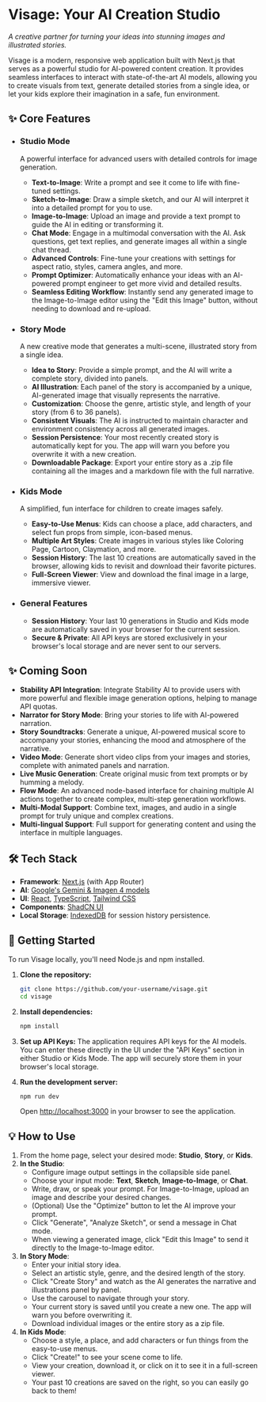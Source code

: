 # Visage: Your AI Creation Studio

*A creative partner for turning your ideas into stunning images and illustrated stories.*

Visage is a modern, responsive web application built with Next.js that serves as a powerful studio for AI-powered content creation. It provides seamless interfaces to interact with state-of-the-art AI models, allowing you to create visuals from text, generate detailed stories from a single idea, or let your kids explore their imagination in a safe, fun environment.

## ✨ Core Features

-   ### **Studio Mode**
    A powerful interface for advanced users with detailed controls for image generation.
    -   **Text-to-Image**: Write a prompt and see it come to life with fine-tuned settings.
    -   **Sketch-to-Image**: Draw a simple sketch, and our AI will interpret it into a detailed prompt for you to use.
    -   **Image-to-Image**: Upload an image and provide a text prompt to guide the AI in editing or transforming it.
    -   **Chat Mode**: Engage in a multimodal conversation with the AI. Ask questions, get text replies, and generate images all within a single chat thread.
    -   **Advanced Controls**: Fine-tune your creations with settings for aspect ratio, styles, camera angles, and more.
    -   **Prompt Optimizer**: Automatically enhance your ideas with an AI-powered prompt engineer to get more vivid and detailed results.
    -   **Seamless Editing Workflow**: Instantly send any generated image to the Image-to-Image editor using the "Edit this Image" button, without needing to download and re-upload.

-   ### **Story Mode**
    A new creative mode that generates a multi-scene, illustrated story from a single idea.
    -   **Idea to Story**: Provide a simple prompt, and the AI will write a complete story, divided into panels.
    -   **AI Illustration**: Each panel of the story is accompanied by a unique, AI-generated image that visually represents the narrative.
    -   **Customization**: Choose the genre, artistic style, and length of your story (from 6 to 36 panels).
    -   **Consistent Visuals**: The AI is instructed to maintain character and environment consistency across all generated images.
    -   **Session Persistence**: Your most recently created story is automatically kept for you. The app will warn you before you overwrite it with a new creation.
    -   **Downloadable Package**: Export your entire story as a .zip file containing all the images and a markdown file with the full narrative.

-   ### **Kids Mode**
    A simplified, fun interface for children to create images safely.
    -   **Easy-to-Use Menus**: Kids can choose a place, add characters, and select fun props from simple, icon-based menus.
    -   **Multiple Art Styles**: Create images in various styles like Coloring Page, Cartoon, Claymation, and more.
    -   **Session History**: The last 10 creations are automatically saved in the browser, allowing kids to revisit and download their favorite pictures.
    -   **Full-Screen Viewer**: View and download the final image in a large, immersive viewer.

-   ### **General Features**
    -   **Session History**: Your last 10 generations in Studio and Kids mode are automatically saved in your browser for the current session.
    -   **Secure & Private**: All API keys are stored exclusively in your browser's local storage and are never sent to our servers.

## ✨ Coming Soon

-   **Stability API Integration**: Integrate Stability AI to provide users with more powerful and flexible image generation options, helping to manage API quotas.
-   **Narrator for Story Mode**: Bring your stories to life with AI-powered narration.
-   **Story Soundtracks**: Generate a unique, AI-powered musical score to accompany your stories, enhancing the mood and atmosphere of the narrative.
-   **Video Mode**: Generate short video clips from your images and stories, complete with animated panels and narration.
-   **Live Music Generation**: Create original music from text prompts or by humming a melody.
-   **Flow Mode**: An advanced node-based interface for chaining multiple AI actions together to create complex, multi-step generation workflows.
-   **Multi-Modal Support**: Combine text, images, and audio in a single prompt for truly unique and complex creations.
-   **Multi-lingual Support**: Full support for generating content and using the interface in multiple languages.

## 🛠️ Tech Stack

-   **Framework**: [Next.js](https://nextjs.org/) (with App Router)
-   **AI**: [Google's Gemini & Imagen 4 models](https://ai.google.dev/docs)
-   **UI**: [React](https://reactjs.org/), [TypeScript](https://www.typescriptlang.org/), [Tailwind CSS](https://tailwindcss.com/)
-   **Components**: [ShadCN UI](https://ui.shadcn.com/)
-   **Local Storage**: [IndexedDB](https://developer.mozilla.org/en-US/docs/Web/API/IndexedDB_API) for session history persistence.

## 🚀 Getting Started

To run Visage locally, you'll need Node.js and npm installed.

1.  **Clone the repository:**
    ```bash
    git clone https://github.com/your-username/visage.git
    cd visage
    ```

2.  **Install dependencies:**
    ```bash
    npm install
    ```

3.  **Set up API Keys:**
    The application requires API keys for the AI models. You can enter these directly in the UI under the "API Keys" section in either Studio or Kids Mode. The app will securely store them in your browser's local storage.

4.  **Run the development server:**
    ```bash
    npm run dev
    ```

    Open [http://localhost:3000](http://localhost:3000) in your browser to see the application.

## 💡 How to Use

1.  From the home page, select your desired mode: **Studio**, **Story**, or **Kids**.
2.  **In the Studio**:
    -   Configure image output settings in the collapsible side panel.
    -   Choose your input mode: **Text**, **Sketch**, **Image-to-Image**, or **Chat**.
    -   Write, draw, or speak your prompt. For Image-to-Image, upload an image and describe your desired changes.
    -   (Optional) Use the "Optimize" button to let the AI improve your prompt.
    -   Click "Generate", "Analyze Sketch", or send a message in Chat mode.
    -   When viewing a generated image, click "Edit this Image" to send it directly to the Image-to-Image editor.
3.  **In Story Mode**:
    -   Enter your initial story idea.
    -   Select an artistic style, genre, and the desired length of the story.
    -   Click "Create Story" and watch as the AI generates the narrative and illustrations panel by panel.
    -   Use the carousel to navigate through your story.
    -   Your current story is saved until you create a new one. The app will warn you before overwriting it.
    -   Download individual images or the entire story as a zip file.
4.  **In Kids Mode**:
    -   Choose a style, a place, and add characters or fun things from the easy-to-use menus.
    -   Click "Create!" to see your scene come to life.
    -   View your creation, download it, or click on it to see it in a full-screen viewer.
    -   Your past 10 creations are saved on the right, so you can easily go back to them!
